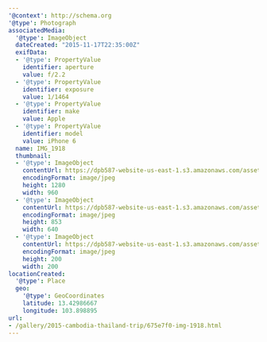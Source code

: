 ```yaml
---
'@context': http://schema.org
'@type': Photograph
associatedMedia:
  '@type': ImageObject
  dateCreated: "2015-11-17T22:35:00Z"
  exifData:
  - '@type': PropertyValue
    identifier: aperture
    value: f/2.2
  - '@type': PropertyValue
    identifier: exposure
    value: 1/1464
  - '@type': PropertyValue
    identifier: make
    value: Apple
  - '@type': PropertyValue
    identifier: model
    value: iPhone 6
  name: IMG_1918
  thumbnail:
  - '@type': ImageObject
    contentUrl: https://dpb587-website-us-east-1.s3.amazonaws.com/asset/gallery/2015-cambodia-thailand-trip/675e7f0-img-1918~1280.jpg
    encodingFormat: image/jpeg
    height: 1280
    width: 960
  - '@type': ImageObject
    contentUrl: https://dpb587-website-us-east-1.s3.amazonaws.com/asset/gallery/2015-cambodia-thailand-trip/675e7f0-img-1918~640w.jpg
    encodingFormat: image/jpeg
    height: 853
    width: 640
  - '@type': ImageObject
    contentUrl: https://dpb587-website-us-east-1.s3.amazonaws.com/asset/gallery/2015-cambodia-thailand-trip/675e7f0-img-1918~200x200.jpg
    encodingFormat: image/jpeg
    height: 200
    width: 200
locationCreated:
  '@type': Place
  geo:
    '@type': GeoCoordinates
    latitude: 13.42986667
    longitude: 103.898895
url:
- /gallery/2015-cambodia-thailand-trip/675e7f0-img-1918.html
---
```

